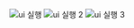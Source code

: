 ![ui 실행](https://github.com/user-attachments/assets/1bd9624d-e77e-4ad0-9cf3-3d5057deaa84)
![ui 실행 2](https://github.com/user-attachments/assets/38c1cc46-ef41-4c5a-8082-34f87b7c3be8)
![ui 실행 3](https://github.com/user-attachments/assets/aeb566c4-8f34-4459-a570-b14dcf9ec28a)
